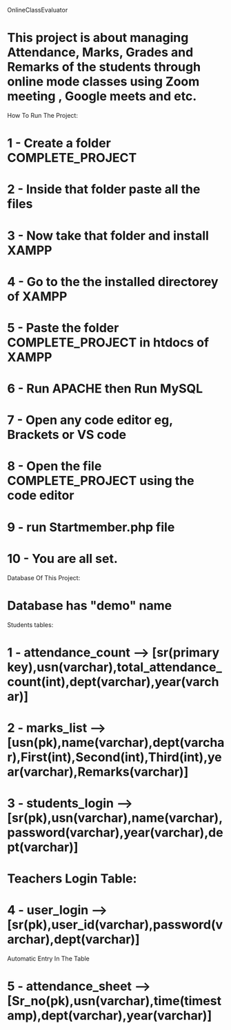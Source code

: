 OnlineClassEvaluator

# This project is about managing Attendance, Marks, Grades and Remarks of the students through online mode classes using Zoom meeting , Google meets and etc.

How To Run The Project:

# 1 - Create a folder COMPLETE_PROJECT
# 2 - Inside that folder paste all the files
# 3 - Now take that folder and install XAMPP
# 4 - Go to the the installed directorey of XAMPP
# 5 - Paste the folder COMPLETE_PROJECT in htdocs of XAMPP
# 6 - Run APACHE then Run MySQL
# 7 - Open any code editor eg, Brackets or VS code
# 8 - Open the file COMPLETE_PROJECT using the code editor
# 9 - run Startmember.php file
# 10 - You are all set.

Database Of This Project:
 
# Database has "demo" name

Students tables:

# 1 - attendance_count --> [sr(primary key),usn(varchar),total_attendance_count(int),dept(varchar),year(varchar)]
# 2 - marks_list --> [usn(pk),name(varchar),dept(varchar),First(int),Second(int),Third(int),year(varchar),Remarks(varchar)]
# 3 - students_login -->[sr(pk),usn(varchar),name(varchar),password(varchar),year(varchar),dept(varchar)]

# Teachers Login Table:

# 4 - user_login --> [sr(pk),user_id(varchar),password(varchar),dept(varchar)]

Automatic Entry In The Table

# 5 - attendance_sheet --> [Sr_no(pk),usn(varchar),time(timestamp),dept(varchar),year(varchar)]




